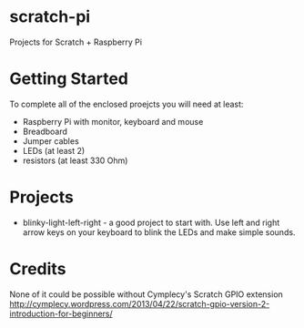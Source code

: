 scratch-pi
==========

Projects for Scratch + Raspberry Pi

Getting Started
===============

To complete all of the enclosed proejcts you will need at least: 
* Raspberry Pi with monitor, keyboard and mouse
* Breadboard
* Jumper cables
* LEDs (at least 2)
* resistors (at least 330 Ohm)

Projects
========

* blinky-light-left-right - a good project to start with. Use left and right arrow keys on your keyboard to blink the LEDs and make simple sounds.

Credits
=======

None of it could be possible without Cymplecy's Scratch GPIO extension
http://cymplecy.wordpress.com/2013/04/22/scratch-gpio-version-2-introduction-for-beginners/
